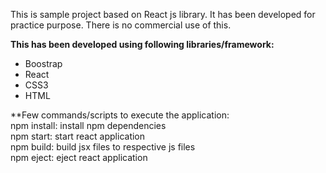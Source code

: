 This is sample project based on React js library.
It has been developed for practice purpose. There is no commercial use
of this.

**This has been developed using following libraries/framework:**
- Boostrap
- React
- CSS3
- HTML

**Few commands/scripts to execute the application:<br>
npm install: install npm dependencies <br>
npm start: start react application<br>
npm build: build jsx files to respective js files<br>
npm eject: eject react application<br>
